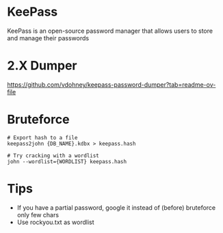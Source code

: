 # KeePass
KeePass is an open-source password manager that allows users to store and manage their passwords

# 2.X Dumper

https://github.com/vdohney/keepass-password-dumper?tab=readme-ov-file

# Bruteforce
```console
# Export hash to a file
keepass2john {DB_NAME}.kdbx > keepass.hash

# Try cracking with a wordlist
john --wordlist={WORDLIST} keepass.hash
```

# Tips
* If you have a partial password, google it instead of (before) bruteforce only few chars
* Use rockyou.txt as wordlist